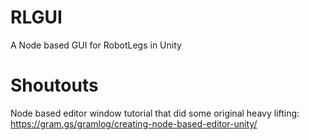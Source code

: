 # RLGUI
A Node based GUI for RobotLegs in Unity 


# Shoutouts
Node based editor window tutorial that did some original heavy lifting: https://gram.gs/gramlog/creating-node-based-editor-unity/